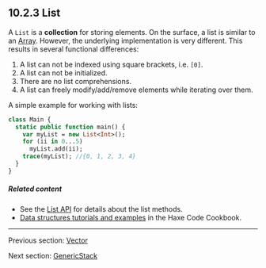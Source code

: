 ## 10.2.3 List

A `List` is a **collection** for storing elements.  On the surface, a list is similar to an [Array](std-Array.md).  However, the underlying implementation is very different.  This results in several functional differences:

1. A list can not be indexed using square brackets, i.e. `[0]`.
2. A list can not be initialized.
3. There are no list comprehensions.
4. A list can freely modify/add/remove elements while iterating over them.

A simple example for working with lists:
```haxe
class Main {
  static public function main() {
    var myList = new List<Int>();
    for (ii in 0...5)
      myList.add(ii);
    trace(myList); //{0, 1, 2, 3, 4}
  }
}


```

##### Related content

* See the [List API](http://api.haxe.org/List.html) for details about the list methods. 
* [Data structures tutorials and examples](http://code.haxe.org/category/data-structures/) in the Haxe Code Cookbook.

---

Previous section: [Vector](std-vector.md)

Next section: [GenericStack](std-GenericStack.md)